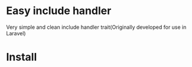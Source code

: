 # Easy include handler
Very simple and clean include handler trait(Originally developed for use in Laravel)

# Install


